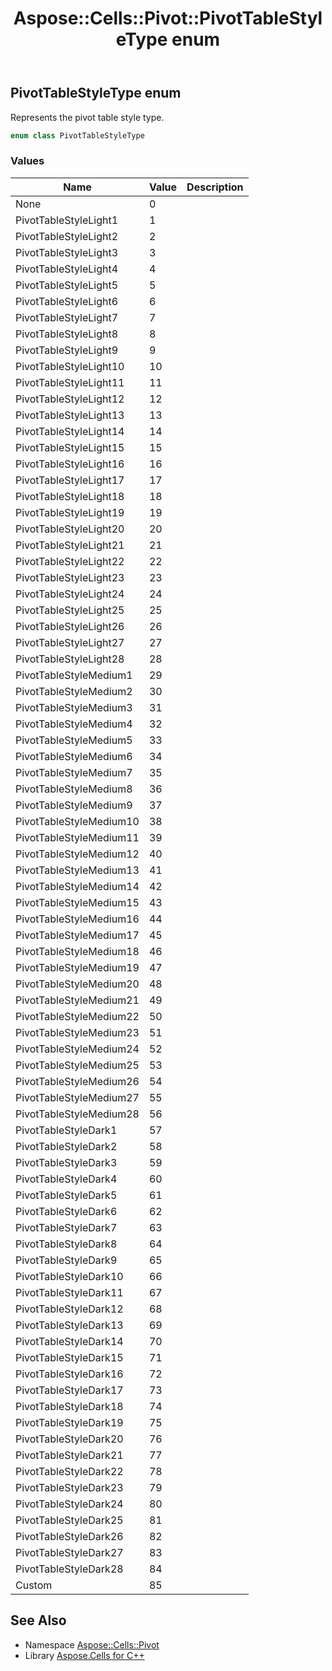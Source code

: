 ﻿---
title: Aspose::Cells::Pivot::PivotTableStyleType enum
linktitle: PivotTableStyleType
second_title: Aspose.Cells for C++ API Reference
description: 'Aspose::Cells::Pivot::PivotTableStyleType enum. Represents the pivot table style type in C++.'
type: docs
weight: 3500
url: /cpp/aspose.cells.pivot/pivottablestyletype/
---
## PivotTableStyleType enum


Represents the pivot table style type.

```cpp
enum class PivotTableStyleType
```

### Values

| Name | Value | Description |
| --- | --- | --- |
| None | 0 | <br> |
| PivotTableStyleLight1 | 1 | <br> |
| PivotTableStyleLight2 | 2 | <br> |
| PivotTableStyleLight3 | 3 | <br> |
| PivotTableStyleLight4 | 4 | <br> |
| PivotTableStyleLight5 | 5 | <br> |
| PivotTableStyleLight6 | 6 | <br> |
| PivotTableStyleLight7 | 7 | <br> |
| PivotTableStyleLight8 | 8 | <br> |
| PivotTableStyleLight9 | 9 | <br> |
| PivotTableStyleLight10 | 10 | <br> |
| PivotTableStyleLight11 | 11 | <br> |
| PivotTableStyleLight12 | 12 | <br> |
| PivotTableStyleLight13 | 13 | <br> |
| PivotTableStyleLight14 | 14 | <br> |
| PivotTableStyleLight15 | 15 | <br> |
| PivotTableStyleLight16 | 16 | <br> |
| PivotTableStyleLight17 | 17 | <br> |
| PivotTableStyleLight18 | 18 | <br> |
| PivotTableStyleLight19 | 19 | <br> |
| PivotTableStyleLight20 | 20 | <br> |
| PivotTableStyleLight21 | 21 | <br> |
| PivotTableStyleLight22 | 22 | <br> |
| PivotTableStyleLight23 | 23 | <br> |
| PivotTableStyleLight24 | 24 | <br> |
| PivotTableStyleLight25 | 25 | <br> |
| PivotTableStyleLight26 | 26 | <br> |
| PivotTableStyleLight27 | 27 | <br> |
| PivotTableStyleLight28 | 28 | <br> |
| PivotTableStyleMedium1 | 29 | <br> |
| PivotTableStyleMedium2 | 30 | <br> |
| PivotTableStyleMedium3 | 31 | <br> |
| PivotTableStyleMedium4 | 32 | <br> |
| PivotTableStyleMedium5 | 33 | <br> |
| PivotTableStyleMedium6 | 34 | <br> |
| PivotTableStyleMedium7 | 35 | <br> |
| PivotTableStyleMedium8 | 36 | <br> |
| PivotTableStyleMedium9 | 37 | <br> |
| PivotTableStyleMedium10 | 38 | <br> |
| PivotTableStyleMedium11 | 39 | <br> |
| PivotTableStyleMedium12 | 40 | <br> |
| PivotTableStyleMedium13 | 41 | <br> |
| PivotTableStyleMedium14 | 42 | <br> |
| PivotTableStyleMedium15 | 43 | <br> |
| PivotTableStyleMedium16 | 44 | <br> |
| PivotTableStyleMedium17 | 45 | <br> |
| PivotTableStyleMedium18 | 46 | <br> |
| PivotTableStyleMedium19 | 47 | <br> |
| PivotTableStyleMedium20 | 48 | <br> |
| PivotTableStyleMedium21 | 49 | <br> |
| PivotTableStyleMedium22 | 50 | <br> |
| PivotTableStyleMedium23 | 51 | <br> |
| PivotTableStyleMedium24 | 52 | <br> |
| PivotTableStyleMedium25 | 53 | <br> |
| PivotTableStyleMedium26 | 54 | <br> |
| PivotTableStyleMedium27 | 55 | <br> |
| PivotTableStyleMedium28 | 56 | <br> |
| PivotTableStyleDark1 | 57 | <br> |
| PivotTableStyleDark2 | 58 | <br> |
| PivotTableStyleDark3 | 59 | <br> |
| PivotTableStyleDark4 | 60 | <br> |
| PivotTableStyleDark5 | 61 | <br> |
| PivotTableStyleDark6 | 62 | <br> |
| PivotTableStyleDark7 | 63 | <br> |
| PivotTableStyleDark8 | 64 | <br> |
| PivotTableStyleDark9 | 65 | <br> |
| PivotTableStyleDark10 | 66 | <br> |
| PivotTableStyleDark11 | 67 | <br> |
| PivotTableStyleDark12 | 68 | <br> |
| PivotTableStyleDark13 | 69 | <br> |
| PivotTableStyleDark14 | 70 | <br> |
| PivotTableStyleDark15 | 71 | <br> |
| PivotTableStyleDark16 | 72 | <br> |
| PivotTableStyleDark17 | 73 | <br> |
| PivotTableStyleDark18 | 74 | <br> |
| PivotTableStyleDark19 | 75 | <br> |
| PivotTableStyleDark20 | 76 | <br> |
| PivotTableStyleDark21 | 77 | <br> |
| PivotTableStyleDark22 | 78 | <br> |
| PivotTableStyleDark23 | 79 | <br> |
| PivotTableStyleDark24 | 80 | <br> |
| PivotTableStyleDark25 | 81 | <br> |
| PivotTableStyleDark26 | 82 | <br> |
| PivotTableStyleDark27 | 83 | <br> |
| PivotTableStyleDark28 | 84 | <br> |
| Custom | 85 | <br> |

## See Also

* Namespace [Aspose::Cells::Pivot](../)
* Library [Aspose.Cells for C++](../../)
